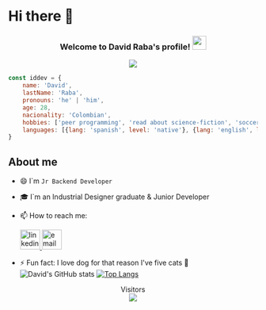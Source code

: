 # Hi there 👋

<h3 align="center">
  Welcome to David Raba's profile!
  <img src="https://media.giphy.com/media/hvRJCLFzcasrR4ia7z/giphy.gif" width="28">
</h3>

<p align="center">
  <a>
    <img src="https://readme-typing-svg.herokuapp.com?color=%2336BCF7&size=25&center=true&vCenter=true&width=600&lines=Python+Developer+Jr;Experienced+in+Django+%26+Flask+frameworks;2+years+of+coding+experience;Always+learning+new+things">
  </a>
</p>



```js
const iddev = {
    name: 'David',
    lastName: 'Raba',
    pronouns: 'he' | 'him',
    age: 28,
    nacionality: 'Colombian',
    hobbies: ['peer programming', 'read about science-fiction', 'soccer', 'study new things'],
    languages: [{lang: 'spanish', level: 'native'}, {lang: 'english', level: 'B1'}],
}
```


## About me
- :smile: I`m ``Jr Backend Developer``
- 🎓 I`m an Industrial Designer graduate & Junior Developer
- 📫 How to reach me: 
    <section>
    <a href="#" target="_blank">
        <img src="https://img.icons8.com/fluency/48/000000/linkedin.png" width='40' height='40' alt='linkedin' />
    </a>    
    <a href="#">
        <img src="https://img.icons8.com/nolan/64/email-open.png" width='40' height='40' alt='email'/>
    </a>
    </section>
    
- ⚡ Fun fact: I love dog for that reason I've five cats 🤣
![David's GitHub stats](https://github-readme-stats.vercel.app/api?username=DevsRaba&show_icons=true&theme=cobalt)
[![Top Langs](https://github-readme-stats.vercel.app/api/top-langs/?username=DevsRaba&layout=compact)](https://github.com/DevsRaba/github-readme-stats)
<p align="center">   
  Visitors<br>
  <img src="https://profile-counter.glitch.me/DevsRaba/count.svg" />  
</p>  



<!--
**DevsRaba/DevsRaba** is a ✨ _special_ ✨ repository because its `README.md` (this file) appears on your GitHub profile.

Here are some ideas to get you started:

- 🔭 I’m currently working on ...
- 🌱 I’m currently learning ...
- 👯 I’m looking to collaborate on ...
- 🤔 I’m looking for help with ...
- 💬 Ask me about ...
- 📫 How to reach me: ...
- 😄 Pronouns: ...
- ⚡ Fun fact: ...
-->
